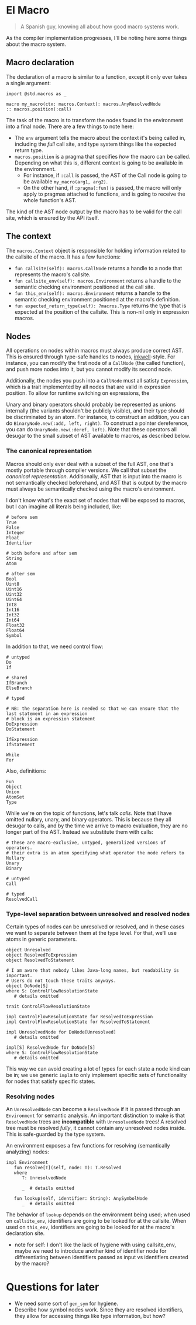 # El Macro

> A Spanish guy, knowing all about how good macro systems work.

As the compiler implementation progresses, I'll be noting here some things about the macro system.

## Macro declaration

The declaration of a macro is similar to a function, except it only ever takes a single argument:

```
import @std.macros as _

macro my_macro(ctx: macros.Context): macros.AnyResolvedNode
:: macros.position(:call)

```

The task of the macro is to transform the nodes found in the environment into a final node. There are a few things to note here:
- The `env` argument tells the macro about the context it's being called in, including the _full_ call site, and type system things like the expected return type.
- `macros.position` is a pragma that specifies _how_ the macro can be called. Depending on what this is, different context is going to be available in the environment.
   - For instance, if `:call` is passed, the AST of the Call node is going to be available `my_macro(arg1, arg2)`.
   - On the other hand, if `:pragma(:fun)` is passed, the macro will only apply to pragmas attached to functions, and is going to receive the whole function's AST.

The kind of the AST node output by the macro has to be valid for the call site, which is ensured by the API itself.

## The context

The `macros.Context` object is responsible for holding information related to the callsite of the macro. It has a few functions:

- `fun callsite(self): macros.CallNode` returns a handle to a node that represents the macro's callsite.
- `fun callsite_env(self): macros.Environment` returns a handle to the semantic checking environment positioned at the call site.
- `fun this_env(self): macros.Environment` returns a handle to the semantic checking environment positioned at the macro's definition.
- `fun expected_return_type(self): ?macros.Type` returns the type that is expected at the position of the callsite. This is non-nil only in expression macros.

## Nodes

All operations on nodes within macros must always produce correct AST. This is ensured through type-safe handles to nodes, [inkwell](https://github.com/TheDan64/inkwell)-style. For instance, you can modify the first node of a `CallNode` (the called function), and push more nodes into it, but you cannot modify its second node.

Additionally, the nodes you push into a `CallNode` must all satisty `Expression`, which is a trait implemented by all nodes that are valid in expression position. To allow for runtime switching on expressions, the

Unary and binary operators should probably be represented as unions internally (the variants shouldn't be publicly visible), and their type should be discriminated by an atom. For instance, to construct an addition, you can do `BinaryNode.new(:add, left, right)`. To construct a pointer dereference, you can do `UnaryNode.new(:deref, left)`. Note that these operators all desugar to the small subset of AST available to macros, as described below.

### The canonical representation

Macros should only ever deal with a subset of the full AST, one that's mostly portable through compiler versions. We call that subset the _canonical representation_.
Additionally, AST that is input into the macro is not semantically checked beforehand, and AST that is output by the macro must always be semantically checked using the macro's environment.

I don't know what's the exact set of nodes that will be exposed to macros, but I can imagine all literals being included, like:
```
# before sem
True
False
Integer
Float
Identifier

# both before and after sem
String
Atom

# after sem
Bool
Uint8
Uint16
Uint32
Uint64
Int8
Int16
Int32
Int64
Float32
Float64
Symbol
```
In addition to that, we need control flow:
```
# untyped
Do
If

# shared
IfBranch
ElseBranch

# typed

# NB: the separation here is needed so that we can ensure that the last statement in an expression
# block is an expression statement
DoExpression
DoStatement

IfExpression
IfStatement

While
For
```
Also, definitions:
```
Fun
Object
Union
AtomSet
Type
```
While we're on the topic of functions, let's talk _calls_. Note that I have omitted nullary, unary, and binary operators. This is because they all desugar to calls, and by the time we arrive to macro evaluation, they are no longer part of the AST. Instead we substitute them with calls:
```
# these are macro-exclusive, untyped, generalized versions of operators.
# their extra is an atom specifying what operator the node refers to
Nullary
Unary
Binary

# untyped
Call

# typed
ResolvedCall
```

### Type-level separation between unresolved and resolved nodes

Certain types of nodes can be unresolved or resolved, and in these cases we want to separate between them at the type level. For that, we'll use atoms in generic parameters.

```
object Unresolved
object ResolvedToExpression
object ResolvedToStatement

# I am aware that nobody likes Java-long names, but readability is important.
# Users do not touch these traits anyways.
object DoNode[S]
where S: ControlFlowResolutionState
   # details omitted

trait ControlFlowResolutionState

impl ControlFlowResolutionState for ResolvedToExpression
impl ControlFlowResolutionState for ResolvedToStatement

impl UnresolvedNode for DoNode[Unresolved]
   # details omitted

impl[S] ResolvedNode for DoNode[S]
where S: ControlFlowResolutionState
   # details omitted
```

This way we can avoid creating a lot of types for each state a node kind can be in; we use generic `impl`s to only implement specific sets of functionality for nodes that satisfy specific states.

### Resolving nodes

An `UnresolvedNode` can become a `ResolvedNode` if it is passed through an `Environment` for semantic analysis. An important distinction to make is that `ResolvedNode` trees are **incompatible** with `UnresolvedNode` trees! A resolved tree must be resolved _fully_, it cannot contain any unresolved nodes inside. This is safe-guarded by the type system.

An environment exposes a few functions for resolving (semantically analyzing) nodes:
```
impl Environment
   fun resolve[T](self, node: T): T.Resolved
   where
      T: UnresolvedNode

      _  # details omitted

   fun lookup(self, identifier: String): AnySymbolNode
      _  # details omitted
```

The behavior of `lookup` depends on the environment being used; when used on `callsite_env`, identifiers are going to be looked for at the callsite. When used on `this_env`, identifiers are going to be looked for at the macro's declaration site.

- note for self: I don't like the lack of hygiene with using callsite_env, maybe we need to introduce another kind of identifier node for differentiating between identifiers passed as input vs identifiers created by the macro?

# Questions for later

- We need some sort of `gen_sym` for hygiene.
- Describe how symbol nodes work. Since they are resolved identifiers, they allow for accessing things like type information, but how?
